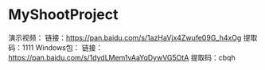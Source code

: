 # MyShootProject
演示视频：
链接：https://pan.baidu.com/s/1azHaVjx4Zwufe09G_h4xOg 
提取码：1111
Windows包：
链接：https://pan.baidu.com/s/1dydLMem1vAaYqDywVG5OtA 
提取码：cbqh